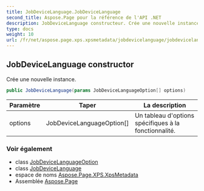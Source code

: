 ```yaml
---
title: JobDeviceLanguage.JobDeviceLanguage
second_title: Aspose.Page pour la référence de l'API .NET
description: JobDeviceLanguage constructeur. Crée une nouvelle instance.
type: docs
weight: 10
url: /fr/net/aspose.page.xps.xpsmetadata/jobdevicelanguage/jobdevicelanguage/
---
```

## JobDeviceLanguage constructor

Crée une nouvelle instance.

```csharp
public JobDeviceLanguage(params JobDeviceLanguageOption[] options)
```

| Paramètre | Taper | La description |
| --- | --- | --- |
| options | JobDeviceLanguageOption[] | Un tableau d'options spécifiques à la fonctionnalité. |

### Voir également

* class [JobDeviceLanguageOption](../../jobdevicelanguage.jobdevicelanguageoption/)
* class [JobDeviceLanguage](../)
* espace de noms [Aspose.Page.XPS.XpsMetadata](../../jobdevicelanguage/)
* Assemblée [Aspose.Page](../../../)


